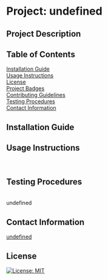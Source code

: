 
  # Project: undefined 
  ## Project Description 
   
  ## Table of Contents 
   [Installation Guide](#installation)  <br>
   [Usage Instructions](#usage) <br>
   [License ](#license)  <br>
   [Project Badges](#badges)  <br>
   [Contributing Guidelines](#contributing)  <br>
  [Testing Procedures](#tests)  <br>
   [Contact Information](#questions)  <br>

  ## Installation Guide 
  

  ## Usage Instructions 
   <br>





  ## Testing Procedures 
  <br>
  undefined

  ## Contact Information 
    
 [undefined](https://github.com/undefined/)  

 ## License

 [![License: MIT](https://img.shields.io/badge/License-MIT-yellow.svg)](https://opensource.org/licenses/MIT) 
  